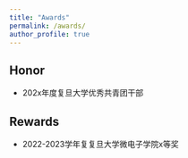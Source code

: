 ```yaml
---
title: "Awards"
permalink: /awards/
author_profile: true
---
```


## Honor
- 202x年度复旦大学优秀共青团干部
<!-- - 2022年度复旦大学优秀学生干部
- 2021年度复旦大学优秀学生
- 2018年9月获国家教育部推荐免试研究生资格 -->

## Rewards
- 2022-2023学年复复旦大学微电子学院x等奖
<!-- - 2020,2021,2022学年复旦大学博士生优秀学业奖学金二等奖 -->
